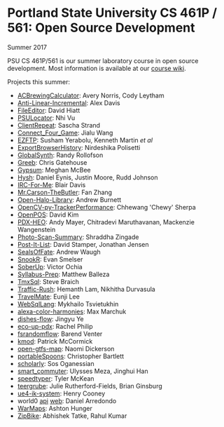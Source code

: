 # Portland State University CS 461P / 561: Open Source Development
Summer 2017

PSU CS 461P/561 is our summer laboratory course in open
source development. Most information is available at our
[course wiki](http://github.com/psu-oss-2017/psu-oss-2017.github.io/wiki).

Projects this summer:

* [ACBrewingCalculator](http://github.com/averyscottnorris/ACBrewingCalculator): Avery Norris, Cody Leytham
* [Anti-Linear-Incremental](http://github.com/Zosit/Anti-Linear-Incremental): Alex Davis
* [FileEditor](http://github.com/D-Hiatt/CS461): David Hiatt
* [PSULocator](http://github.com/vunhi/CS461P): Nhi Vu
* [ClientRepeat](http://github.com/SaschaStrand/ClientRepeat): Sascha Strand
* [Connect_Four_Game](http://github.com/jialuwang/Connect_Four_Game): Jialu Wang
* [EZFTP](http://github.com/glass2/EZFTP): Susham Yerabolu, Kenneth Martin *et al*
* [ExportBrowserHistory](http://github.com/Nirdeshika/ExportBrowserHistory): Nirdeshika Polisetti
* [GlobalSynth](http://github.com/randyrollofson/GlobalSynth): Randy Rollofson
* [Greeb](http://github.com/ChrisGatehouse/Greeb): Chris Gatehouse
* [Gypsum](http://github.com/mmcbee1/Gypsum): Meghan McBee
* [Hysh](http://github.com/danieleynis/Hysh): Daniel Eynis, Justin Moore, Rudd Johnson
* [IRC-For-Me](http://github.com/brdavis/IRC-For-Me): Blair Davis
* [Mr.Carson-TheButler](http://github.com/Fan-Zhang/Mr.Carson-TheButler): Fan Zhang
* [Open-Halo-Library](http://github.com/Modzybear/Open-Halo-Library): Andrew Burnett
* [OpenCV-py-TrackerPerformance](http://github.com/chsherpa/OpenCV-py-TrackerPerformance): Chhewang 'Chewy' Sherpa
* [OpenPOS](http://github.com/kimdj/OpenPOS): David Kim
* [PDX-HEO](http://github.com/pdx-heo/PDX-HEO): Andy Mayer, Chitradevi Maruthavanan, Mackenzie Wangenstein
* [Photo-Scan-Summary](http://github.com/Shraddhaz/Photo-Scan-Summary): Shraddha Zingade
* [Post-It-List](http://github.com/ahunger603/Post-It-List): David Stamper, Jonathan Jensen
* [SealsOfFate](http://github.com/Zonr0/SealsOfFate): Andrew Waugh
* [SnookR](http://github.com/eSmelser/SnookR): Evan Smelser
* [SoberUp](http://github.com/vmannn/SoberUp): Victor Ochia
* [Syllabus-Prep](http://github.com/mballeza/Syllabus-Prep): Matthew Balleza
* [TmxSql](http://github.com/stevebpdx/TmxSql): Steve Braich
* [Traffic-Rush](http://github.com/lamhemanth/Traffic-Rush): Hemanth Lam, Nikhitha Durvasula
* [TravelMate](http://github.com/olozl/TravelMate): Eunji Lee
* [WebSqlLang](http://github.com/tsviet/WebSqlLang): Mykhailo Tsvietukhin
* [alexa-color-harmonies](http://github.com/maxmarchuk/alexa-color-harmonies): Max Marchuk
* [dishes-flow](http://github.com/yejingyu/dishes-flow): Jingyu Ye
* [eco-up-pdx](http://github.com/rgsphilip/eco-up-pdx): Rachel Philip
* [fsrandomflow](http://github.com/barendventer/fsrandomflow): Barend Venter
* [kmod](http://github.com/pmmccorm/kmod): Patrick McCormick
* [open-gtfs-map](http://github.com/NomeQ/open-gtfs-map): Naomi Dickerson
* [portableSpoons](http://github.com/christopherbar/portableSpoons): Christopher Bartlett
* [scholarly](http://github.com/sos-michael/scholarly): Sos Oganessian
* [smart_commuter](http://github.com/mezau532/smart_commuter): Ulysses Meza, Jinghui Han
* [speedtyper](http://github.com/trmckean/speedtyper): Tyler McKean
* [teergrube](http://github.com/thuselem/teergrube): Julie Rutherford-Fields, Brian Ginsburg
* [ue4-ik-system](http://github.com/hacoo/ue4-ik-system): Henry Cooney
* world0 [api](http://github.com/world0/api) [web](http://github.com/world0/web): Daniel Arredondo
* [WarMaps](https://github.com/ahunger603/WarMaps): Ashton Hunger
* [ZipBike](https://github.com/abhishektatke/ZipBike): Abhishek Tatke, Rahul Kumar
